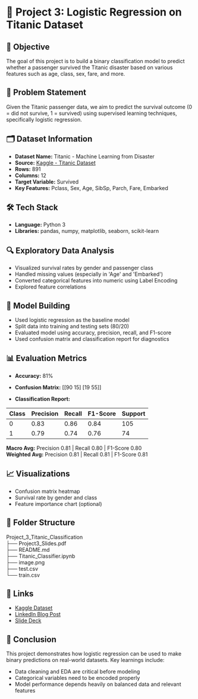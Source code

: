 # 🚢 Project 3: Logistic Regression on Titanic Dataset

## 📌 Objective
The goal of this project is to build a binary classification model to predict whether a passenger survived the Titanic disaster based on various features such as age, class, sex, fare, and more.

## 🧠 Problem Statement
Given the Titanic passenger data, we aim to predict the survival outcome (0 = did not survive, 1 = survived) using supervised learning techniques, specifically logistic regression.

## 🗂️ Dataset Information
- **Dataset Name:** Titanic - Machine Learning from Disaster
- **Source:** [Kaggle - Titanic Dataset](https://www.kaggle.com/competitions/titanic/data)
- **Rows:** 891  
- **Columns:** 12  
- **Target Variable:** Survived  
- **Key Features:** Pclass, Sex, Age, SibSp, Parch, Fare, Embarked

## 🛠️ Tech Stack
- **Language:** Python 3
- **Libraries:** pandas, numpy, matplotlib, seaborn, scikit-learn

## 🔍 Exploratory Data Analysis
- Visualized survival rates by gender and passenger class
- Handled missing values (especially in 'Age' and 'Embarked')
- Converted categorical features into numeric using Label Encoding
- Explored feature correlations

## 🧪 Model Building
- Used logistic regression as the baseline model
- Split data into training and testing sets (80/20)
- Evaluated model using accuracy, precision, recall, and F1-score
- Used confusion matrix and classification report for diagnostics

## 📊 Evaluation Metrics
- **Accuracy:** 81%
- **Confusion Matrix:** [[90 15] [19 55]]


- **Classification Report:**

| Class | Precision | Recall | F1-Score | Support |
|-------|-----------|--------|----------|---------|
| 0     | 0.83      | 0.86   | 0.84     | 105     |
| 1     | 0.79      | 0.74   | 0.76     | 74      |

**Macro Avg:**      Precision 0.81 | Recall 0.80 | F1-Score 0.80  
**Weighted Avg:**   Precision 0.81 | Recall 0.81 | F1-Score 0.81


## 📈 Visualizations
- Confusion matrix heatmap  
- Survival rate by gender and class  
- Feature importance chart (optional)  

## 📁 Folder Structure

Project_3_Titanic_Classification  
├── Project3_Slides.pdf  
├── README.md  
├── Titanic_Classifier.ipynb  
├── image.png  
├── test.csv  
└── train.csv  


## 📎 Links
- [Kaggle Dataset](https://www.kaggle.com/competitions/titanic)
- [LinkedIn Blog Post](https://www.linkedin.com/posts/ridhwan-s_internship-logisticregression-machinelearning-activity-7314919885023690753-YilI?utm_source=share&utm_medium=member_desktop&rcm=ACoAADgcWwYBA84L3SH9WeTjVFF7wNrT2eTPdTw)
- [Slide Deck](https://www.linkedin.com/posts/ridhwan-s_titanic-survival-prediction-using-logistic-activity-7314905809400778752-yy9g?utm_source=share&utm_medium=member_desktop&rcm=ACoAADgcWwYBA84L3SH9WeTjVFF7wNrT2eTPdTw)

## 📌 Conclusion
This project demonstrates how logistic regression can be used to make binary predictions on real-world datasets. Key learnings include:
- Data cleaning and EDA are critical before modeling
- Categorical variables need to be encoded properly
- Model performance depends heavily on balanced data and relevant features


